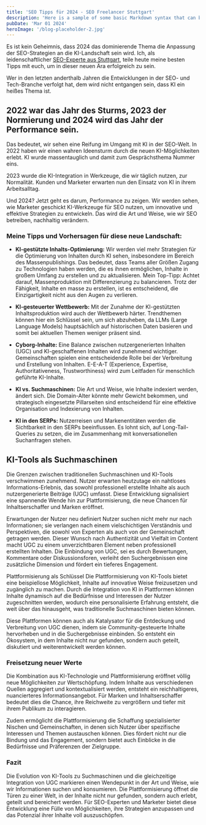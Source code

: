 ```yaml
---
title: 'SEO Tipps für 2024 - SEO Freelancer Stuttgart'
description: 'Here is a sample of some basic Markdown syntax that can be used when writing Markdown content in Astro.'
pubDate: 'Mar 01 2024'
heroImage: '/blog-placeholder-2.jpg'
---
```


Es ist kein Geheimnis, dass 2024 das dominierende Thema die Anpassung der SEO-Strategien an die KI-Landschaft sein wird. Ich, als leidenschaftlicher <a href="/">SEO-Experte aus Stuttgart</a>, teile heute meine besten Tipps mit euch, um in dieser neuen Ära erfolgreich zu sein.

Wer in den letzten anderthalb Jahren die Entwicklungen in der SEO- und Tech-Branche verfolgt hat, dem wird nicht entgangen sein, dass KI ein heißes Thema ist.

## 2022 war das Jahr des Sturms, 2023 der Normierung und 2024 wird das Jahr der Performance sein.

Das bedeutet, wir sehen eine Reifung im Umgang mit KI in der SEO-Welt. In 2022 haben wir einen wahren Ideensturm durch die neuen KI-Möglichkeiten erlebt. KI wurde massentauglich und damit zum Gesprächsthema Nummer eins.

2023 wurde die KI-Integration in Werkzeuge, die wir täglich nutzen, zur Normalität. Kunden und Marketer erwarten nun den Einsatz von KI in ihrem Arbeitsalltag.

Und 2024? Jetzt geht es darum, Performance zu zeigen. Wir werden sehen, wie Marketer geschickt KI-Werkzeuge für SEO nutzen, um innovative und effektive Strategien zu entwickeln. Das wird die Art und Weise, wie wir SEO betreiben, nachhaltig verändern.

### Meine Tipps und Vorhersagen für diese neue Landschaft:

- **KI-gestützte Inhalts-Optimierung:** Wir werden viel mehr Strategien für die Optimierung von Inhalten durch KI sehen, insbesondere im Bereich des Massenpublishings. Das bedeutet, dass Teams aller Größen Zugang zu Technologien haben werden, die es ihnen ermöglichen, Inhalte in großem Umfang zu erstellen und zu aktualisieren. Mein Top-Tipp: Achtet darauf, Massenproduktion mit Differenzierung zu balancieren. Trotz der Fähigkeit, Inhalte en masse zu erstellen, ist es entscheidend, die Einzigartigkeit nicht aus den Augen zu verlieren.

- **KI-gesteuerter Wettbewerb:** Mit der Zunahme der KI-gestützten Inhaltsproduktion wird auch der Wettbewerb härter. Trendthemen können hier ein Schlüssel sein, um sich abzuheben, da LLMs (Large Language Models) hauptsächlich auf historischen Daten basieren und somit bei aktuellen Themen weniger präsent sind.

- **Cyborg-Inhalte:** Eine Balance zwischen nutzergenerierten Inhalten (UGC) und KI-geschaffenen Inhalten wird zunehmend wichtiger. Gemeinschaften spielen eine entscheidende Rolle bei der Verbreitung und Erstellung von Inhalten. E-E-A-T (Experience, Expertise, Authoritativeness, Trustworthiness) wird zum Leitfaden für menschlich geführte KI-Inhalte.

- **KI vs. Suchmaschinen:** Die Art und Weise, wie Inhalte indexiert werden, ändert sich. Die Domain-Alter könnte mehr Gewicht bekommen, und strategisch eingesetzte Pillarseiten sind entscheidend für eine effektive Organisation und Indexierung von Inhalten.

- **KI in den SERPs:** Nutzerreisen und Markenentitäten werden die Sichtbarkeit in den SERPs beeinflussen. Es lohnt sich, auf Long-Tail-Queries zu setzen, die im Zusammenhang mit konversationellen Suchanfragen stehen.

## KI-Tools als Suchmaschinen

Die Grenzen zwischen traditionellen Suchmaschinen und KI-Tools verschwimmen zunehmend. Nutzer erwarten heutzutage ein nahtloses Informations-Erlebnis, das sowohl professionell erstellte Inhalte als auch nutzergenerierte Beiträge (UGC) umfasst. Diese Entwicklung signalisiert eine spannende Wende hin zur Plattformisierung, die neue Chancen für Inhaltserschaffer und Marken eröffnet.

Erwartungen der Nutzer neu definiert
Nutzer suchen nicht mehr nur nach Informationen; sie verlangen nach einem vielschichtigen Verständnis und Perspektiven, die sowohl von Experten als auch von der Gemeinschaft getragen werden. Dieser Wunsch nach Authentizität und Vielfalt im Content macht UGC zu einem unverzichtbaren Element neben professionell erstellten Inhalten. Die Einbindung von UGC, sei es durch Bewertungen, Kommentare oder Diskussionsforen, verleiht den Suchergebnissen eine zusätzliche Dimension und fördert ein tieferes Engagement.

Plattformisierung als Schlüssel
Die Plattformisierung von KI-Tools bietet eine beispiellose Möglichkeit, Inhalte auf innovative Weise freizusetzen und zugänglich zu machen. Durch die Integration von KI in Plattformen können Inhalte dynamisch auf die Bedürfnisse und Interessen der Nutzer zugeschnitten werden, wodurch eine personalisierte Erfahrung entsteht, die weit über das hinausgeht, was traditionelle Suchmaschinen bieten können.

Diese Plattformen können auch als Katalysator für die Entdeckung und Verbreitung von UGC dienen, indem sie Community-gesteuerte Inhalte hervorheben und in die Suchergebnisse einbinden. So entsteht ein Ökosystem, in dem Inhalte nicht nur gefunden, sondern auch geteilt, diskutiert und weiterentwickelt werden können.

### Freisetzung neuer Werte

Die Kombination aus KI-Technologie und Plattformisierung eröffnet völlig neue Möglichkeiten zur Wertschöpfung. Indem Inhalte aus verschiedenen Quellen aggregiert und kontextualisiert werden, entsteht ein reichhaltigeres, nuancierteres Informationsangebot. Für Marken und Inhaltserschaffer bedeutet dies die Chance, ihre Reichweite zu vergrößern und tiefer mit ihrem Publikum zu interagieren.

Zudem ermöglicht die Plattformisierung die Schaffung spezialisierter Nischen und Gemeinschaften, in denen sich Nutzer über spezifische Interessen und Themen austauschen können. Dies fördert nicht nur die Bindung und das Engagement, sondern bietet auch Einblicke in die Bedürfnisse und Präferenzen der Zielgruppe.

### Fazit

Die Evolution von KI-Tools zu Suchmaschinen und die gleichzeitige Integration von UGC markieren einen Wendepunkt in der Art und Weise, wie wir Informationen suchen und konsumieren. Die Plattformisierung öffnet die Türen zu einer Welt, in der Inhalte nicht nur gefunden, sondern auch erlebt, geteilt und bereichert werden. Für SEO-Experten und Marketer bietet diese Entwicklung eine Fülle von Möglichkeiten, ihre Strategien anzupassen und das Potenzial ihrer Inhalte voll auszuschöpfen.
